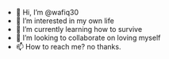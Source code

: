 - 👋 Hi, I’m @wafiq30
- 👀 I’m interested in my own life
- 🌱 I’m currently learning how to survive
- 💞️ I’m looking to collaborate on loving myself
- 📫 How to reach me? no thanks.

<!---
wafiq30/wafiq30 is a ✨ special ✨ repository because its `README.md` (this file) appears on your GitHub profile.
You can click the Preview link to take a look at your changes.
--->
